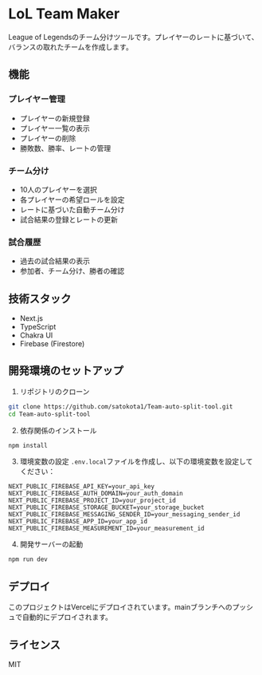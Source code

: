 # LoL Team Maker

League of Legendsのチーム分けツールです。プレイヤーのレートに基づいて、バランスの取れたチームを作成します。

## 機能

### プレイヤー管理
- プレイヤーの新規登録
- プレイヤー一覧の表示
- プレイヤーの削除
- 勝敗数、勝率、レートの管理

### チーム分け
- 10人のプレイヤーを選択
- 各プレイヤーの希望ロールを設定
- レートに基づいた自動チーム分け
- 試合結果の登録とレートの更新

### 試合履歴
- 過去の試合結果の表示
- 参加者、チーム分け、勝者の確認

## 技術スタック

- Next.js
- TypeScript
- Chakra UI
- Firebase (Firestore)

## 開発環境のセットアップ

1. リポジトリのクローン
```bash
git clone https://github.com/satokota1/Team-auto-split-tool.git
cd Team-auto-split-tool
```

2. 依存関係のインストール
```bash
npm install
```

3. 環境変数の設定
`.env.local`ファイルを作成し、以下の環境変数を設定してください：
```
NEXT_PUBLIC_FIREBASE_API_KEY=your_api_key
NEXT_PUBLIC_FIREBASE_AUTH_DOMAIN=your_auth_domain
NEXT_PUBLIC_FIREBASE_PROJECT_ID=your_project_id
NEXT_PUBLIC_FIREBASE_STORAGE_BUCKET=your_storage_bucket
NEXT_PUBLIC_FIREBASE_MESSAGING_SENDER_ID=your_messaging_sender_id
NEXT_PUBLIC_FIREBASE_APP_ID=your_app_id
NEXT_PUBLIC_FIREBASE_MEASUREMENT_ID=your_measurement_id
```

4. 開発サーバーの起動
```bash
npm run dev
```

## デプロイ

このプロジェクトはVercelにデプロイされています。mainブランチへのプッシュで自動的にデプロイされます。

## ライセンス

MIT
